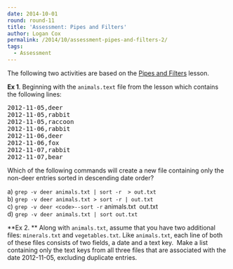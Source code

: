 ```yaml
---
date: 2014-10-01
round: round-11
title: 'Assessment: Pipes and Filters'
author: Logan Cox
permalink: /2014/10/assessment-pipes-and-filters-2/
tags:
  - Assessment
---
```

The following two activities are based on the [Pipes and Filters][1] lesson.

**Ex 1**. Beginning with the `animals.text` file from the lesson which contains the following lines:

<pre>2012-11-05,deer
2012-11-05,rabbit
2012-11-05,raccoon
2012-11-06,rabbit
2012-11-06,deer
2012-11-06,fox
2012-11-07,rabbit
2012-11-07,bear</pre>

Which of the following commands will create a new file containing only the non-deer entries sorted in descending date order?

a) `grep -v deer animals.txt | sort -r  > out.txt`  
b) `grep -v deer animals.txt > sort -r | out.txt`  
c) `grep -v deer <code>--sort -r` animals.txt  out.txt</code>  
d) `grep -v deer animals.txt | sort out.txt`

**Ex 2. ** Along with `animals.txt`, assume that you have two additional files: `minerals.txt` and `vegetables.txt`. Like `animals.txt`, each line of both of these files consists of two fields, a date and a text key.  Make a list containing only the text keys from all three files that are associated with the date 2012-11-05, excluding duplicate entries.

 [1]: http://software-carpentry.org/v5/novice/shell/03-pipefilter.html
